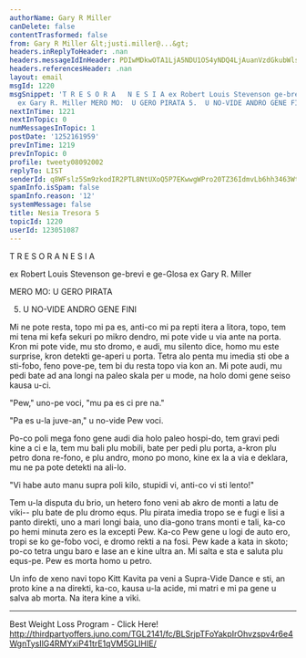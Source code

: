 ```yaml
---
authorName: Gary R Miller
canDelete: false
contentTrasformed: false
from: Gary R Miller &lt;justi.miller@...&gt;
headers.inReplyToHeader: .nan
headers.messageIdInHeader: PDIwMDkwOTA1LjA5NDU1OS4yNDQ4LjAuanVzdGkubWlsbGVyQGp1bm8uY29tPg==
headers.referencesHeader: .nan
layout: email
msgId: 1220
msgSnippet: 'T R E S O R A   N E S I A ex Robert Louis Stevenson ge-brevi e ge-Glosa
  ex Gary R. Miller MERO MO:  U GERO PIRATA 5.  U NO-VIDE ANDRO GENE FINI Mi ne pote'
nextInTime: 1221
nextInTopic: 0
numMessagesInTopic: 1
postDate: '1252161959'
prevInTime: 1219
prevInTopic: 0
profile: tweety08092002
replyTo: LIST
senderId: q8WFslz5Sm9zkodIR2PTL8NtUXoQ5P7EKwwgWPro20TZ36IdmvLb6hh3463WtfJi7cKfFhPTk-M6ipege1kawTs-tjyO24V_hVd0PQ
spamInfo.isSpam: false
spamInfo.reason: '12'
systemMessage: false
title: Nesia Tresora 5
topicId: 1220
userId: 123051087
---
```


  T R E S O R A   N E S I A

  ex Robert Louis Stevenson
  ge-brevi e ge-Glosa ex Gary R. Miller

 MERO MO:  U GERO PIRATA

5.  U NO-VIDE ANDRO GENE FINI

Mi ne pote resta, topo mi pa es, anti-co mi pa repti itera a litora,
topo, tem mi tena mi kefa sekuri po mikro dendro, mi pote vide u via ante
na porta.  Kron mi pote vide, mu sto dromo, e audi, mu silento dice, homo
mu este surprise, kron detekti ge-aperi u porta.  Tetra alo penta mu
imedia sti obe a sti-fobo, feno pove-pe, tem bi du resta topo via kon an.
 Mi pote audi, mu pedi bate ad ana longi na paleo skala per u mode, na
holo domi gene seiso kausa u-ci.

"Pew," uno-pe voci, "mu pa es ci pre na."

"Pa es u-la juve-an," u no-vide Pew voci.

Po-co poli mega fono gene audi dia holo paleo hospi-do, tem gravi pedi
kine a ci e la, tem mu bali plu mobili, bate per pedi plu porta, a-kron
plu petro dona re-fono, e plu andro, mono po mono, kine ex la a via e
deklara, mu ne pa pote detekti na ali-lo.

"Vi habe auto manu supra poli kilo, stupidi vi, anti-co vi sti lento!"

Tem u-la disputa du brio, un hetero fono veni ab akro de monti a latu de
viki-- plu bate de plu dromo equs.  Plu pirata imedia tropo se e fugi e
lisi a panto direkti, uno a mari longi baia, uno dia-gono trans monti e
tali, ka-co po hemi minuta zero es la excepti Pew.  Ka-co Pew gene u logi
de auto ero, tropi se ko ge-fobo voci, e dromo rekti a na fosi.  Pew kade
a kata in skoto; po-co tetra ungu baro e lase an e kine ultra an.  Mi
salta e sta e saluta plu equs-pe.  Pew es morta homo u petro.

Un info de xeno navi topo Kitt Kavita pa veni a Supra-Vide Dance e sti,
an proto kine a na direkti, ka-co, kausa u-la acide, mi matri e mi pa
gene u salva ab morta.  Na itera kine a viki.
____________________________________________________________
Best Weight Loss Program - Click Here!
http://thirdpartyoffers.juno.com/TGL2141/fc/BLSrjpTFoYakpIrOhvzspv4r6e4WgnTysIlG4RMYxiP41trE1qVM5GLIHIE/


